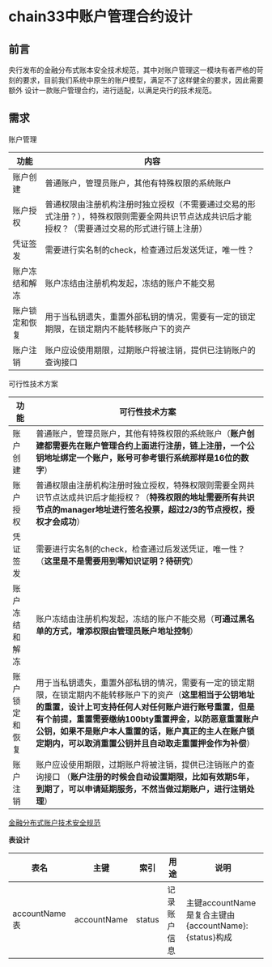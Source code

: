 # chain33中账户管理合约设计

## 前言
 
 央行发布的金融分布式账本安全技术规范，其中对账户管理这一模块有者严格的苛刻的要求，目前我们系统中原生的账户模型，满足不了这样健全的要求，因此需要额外
 设计一款账户管理合约，进行适配，以满足央行的技术规范。
  
  
## 需求


账户管理

功能|内容
----|----
账户创建|普通账户，管理员账户，其他有特殊权限的系统账户
账户授权|普通权限由注册机构注册时独立授权（不需要通过交易的形式注册？），特殊权限则需要全网共识节点达成共识后才能授权？（需要通过交易的形式进行链上注册）
凭证签发|需要进行实名制的check，检查通过后发送凭证，唯一性？
账户冻结和解冻|账户冻结由注册机构发起，冻结的账户不能交易
账户锁定和恢复|用于当私钥遗失，重置外部私钥的情况，需要有一定的锁定期限，在锁定期内不能转移账户下的资产
账户注销| 账户应设使用期限，过期账户将被注销，提供已注销账户的查询接口



可行性技术方案

功能|可行性技术方案
----|----
账户创建|普通账户，管理员账户，其他有特殊权限的系统账户（**账户创建都需要先在账户管理合约上面进行注册，链上注册，一个公钥地址绑定一个账户，账号可参考银行系统那样是16位的数字**）
账户授权|普通权限由注册机构注册时独立授权，特殊权限则需要全网共识节点达成共识后才能授权？（**特殊权限的地址需要所有共识节点的manager地址进行签名投票，超过2/3的节点授权，授权才会成功**）
凭证签发|需要进行实名制的check，检查通过后发送凭证，唯一性？（**这里是不是需要用到零知识证明？待研究**）
账户冻结和解冻|账户冻结由注册机构发起，冻结的账户不能交易（**可通过黑名单的方式，增添权限由管理员账户地址控制**）
账户锁定和恢复|用于当私钥遗失，重置外部私钥的情况，需要有一定的锁定期限，在锁定期内不能转移账户下的资产（**这里相当于公钥地址的重置，设计上可支持任何人对任何账户进行账号重置，但是有个前提，重置需要缴纳100bty重置押金，以防恶意重置账户公钥，如果不是账户本人重置的话，账户真正的主人在账户锁定期内，可以取消重置公钥并且自动取走重置押金作为补偿**）
账户注销| 账户应设使用期限，过期账户将被注销，提供已注销账户的查询接口 （**账户注册的时候会自动设置期限，比如有效期5年，到期了，可以申请延期服务，不然当做过期账户，进行注销处理**）


[金融分布式账户技术安全规范](http://www.cfstc.org/bzgk/gk/view/yulan.jsp?i_id=1855)




**表设计**

表名|主键|索引|用途|说明
 ---|---|---|---|---
 accountName表|accountName|status|记录账户信息|主键accountName是复合主键由{accountName}:{status}构成



  
  

